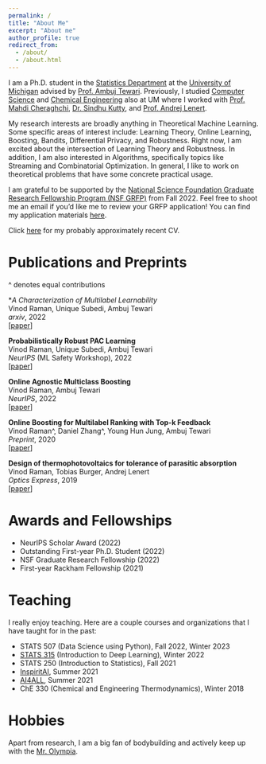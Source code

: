 ```yaml
---
permalink: /
title: "About Me"
excerpt: "About me"
author_profile: true
redirect_from: 
  - /about/
  - /about.html
---
```


I am a Ph.D. student in the [Statistics Department](https://lsa.umich.edu/stats) at the [University of Michigan](https://umich.edu/) advised by [Prof. Ambuj Tewari](https://ambujtewari.github.io). Previously, I studied [Computer Science](https://cse.engin.umich.edu/) and [Chemical Engineering](https://che.engin.umich.edu/) also at UM where I worked with [Prof. Mahdi Cheraghchi](https://mahdi.cheraghchi.info), [Dr. Sindhu Kutty](https://web.eecs.umich.edu/~skutty/), and [Prof. Andrej Lenert](https://lenert.engin.umich.edu).  

My research interests are broadly anything in Theoretical Machine Learning. Some specific areas of interest include: Learning Theory, Online Learning, Boosting, Bandits, Differential Privacy, and Robustness. Right now, I am excited about the intersection of Learning Theory and Robustness. In addition, I am also interested in Algorithms, specifically topics like Streaming and Combinatorial Optimization. In general, I like to work on theoretical problems that have some concrete practical usage. 

I am grateful to be supported by the [National Science Foundation Graduate Research Fellowship Program (NSF GRFP)](https://www.nsfgrfp.org) from Fall 2022. Feel free to shoot me an email if you’d like me to review your GRFP application! You can find my application materials [here](https://drive.google.com/drive/folders/1o56kOfXVsy64bpcfqegah3f4R85IvN82?usp=sharing).

Click [here](http://vinodkraman.github.io/files/Raman_Resume.pdf) for my probably approximately recent CV.

Publications and Preprints
======
^ denotes equal contributions

**A Characterization of Multilabel Learnability*  
Vinod Raman, Unique Subedi, Ambuj Tewari  
_arxiv_, 2022  
[[paper](https://drive.google.com/file/d/1-h3b59brCC-Uv_9OvxKATpD8W2TD7Xp9/view?usp=share_link)]

**Probabilistically Robust PAC Learning**  
Vinod Raman, Unique Subedi, Ambuj Tewari  
_NeurIPS_ (ML Safety Workshop), 2022  
[[paper](https://arxiv.org/abs/2211.05656)]

**Online Agnostic Multiclass Boosting**  
Vinod Raman, Ambuj Tewari  
_NeurIPS_, 2022  
[[paper](https://arxiv.org/abs/2205.15113)]

**Online Boosting for Multilabel Ranking with Top-k Feedback**  
Vinod Raman^, Daniel Zhang^, Young Hun Jung, Ambuj Tewari  
_Preprint_, 2020  
[[paper](https://arxiv.org/abs/1910.10937)]

**Design of thermophotovoltaics for tolerance of parasitic absorption**  
Vinod Raman, Tobias Burger, Andrej Lenert  
_Optics Express_, 2019  
[[paper](https://opg.optica.org/oe/fulltext.cfm?uri=oe-27-22-31757&id=422403)]

Awards and Fellowships
======
- NeurIPS Scholar Award (2022)
- Outstanding First-year Ph.D. Student (2022)
- NSF Graduate Research Fellowship (2022)
- First-year Rackham Fellowship (2021)

Teaching
======
I really enjoy teaching. Here are a couple courses and organizations that I have taught for in the past: 
- STATS 507 (Data Science using Python), Fall 2022, Winter 2023
- [STATS 315](https://ambujtewari.github.io/stats315-winter2022/) (Introduction to Deep Learning), Winter 2022
- STATS 250 (Introduction to Statistics), Fall 2021
- [InspiritAI](https://www.inspiritai.com), Summer 2021
- [AI4ALL](https://ai-4-all.org), Summer 2021
- ChE 330 (Chemical and Engineering Thermodynamics), Winter 2018

Hobbies
======
Apart from research, I am a big fan of bodybuilding and actively keep up with the [Mr. Olympia](https://mrolympia.com).



